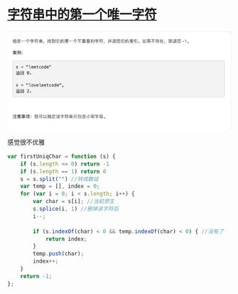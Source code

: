 # [字符串中的第一个唯一字符](https://leetcode-cn.com/explore/interview/card/top-interview-questions-easy/5/strings/34/)

![firstUniqChar](./imgs/firstUniqChar.png)

感觉很不优雅
```js
var firstUniqChar = function (s) {
    if (s.length <= 0) return -1
    if (s.length == 1) return 0
    s = s.split("") //转成数组
    var temp = [], index = 0;
    for (var i = 0; i < s.length; i++) {
        var char = s[i]; //当前原生
        s.splice(i, 1) //删掉该字符后
        i--;

        if (s.indexOf(char) < 0 && temp.indexOf(char) < 0) { //没有了
            return index;
        }
        temp.push(char);
        index++;
    }
    return -1;
};
```